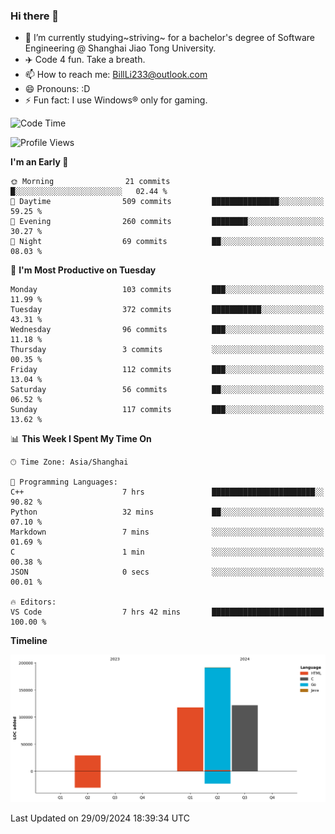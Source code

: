 ### Hi there 👋
- 🌱 I’m currently studying~striving~ for a bachelor's degree of Software Engineering @ Shanghai Jiao Tong University.
- ✈️ Code 4 fun. Take a breath.
- 📫 How to reach me: BillLi233@outlook.com
- 😄 Pronouns: :D
- ⚡ Fun fact: I use Windows® only for gaming.

<!--START_SECTION:waka-->
![Code Time](http://img.shields.io/badge/Code%20Time-343%20hrs%2058%20mins-blue)

![Profile Views](http://img.shields.io/badge/Profile%20Views-1-blue)

**I'm an Early 🐤** 

```text
🌞 Morning                21 commits          █░░░░░░░░░░░░░░░░░░░░░░░░   02.44 % 
🌆 Daytime                509 commits         ███████████████░░░░░░░░░░   59.25 % 
🌃 Evening                260 commits         ████████░░░░░░░░░░░░░░░░░   30.27 % 
🌙 Night                  69 commits          ██░░░░░░░░░░░░░░░░░░░░░░░   08.03 % 
```
📅 **I'm Most Productive on Tuesday** 

```text
Monday                   103 commits         ███░░░░░░░░░░░░░░░░░░░░░░   11.99 % 
Tuesday                  372 commits         ███████████░░░░░░░░░░░░░░   43.31 % 
Wednesday                96 commits          ███░░░░░░░░░░░░░░░░░░░░░░   11.18 % 
Thursday                 3 commits           ░░░░░░░░░░░░░░░░░░░░░░░░░   00.35 % 
Friday                   112 commits         ███░░░░░░░░░░░░░░░░░░░░░░   13.04 % 
Saturday                 56 commits          ██░░░░░░░░░░░░░░░░░░░░░░░   06.52 % 
Sunday                   117 commits         ███░░░░░░░░░░░░░░░░░░░░░░   13.62 % 
```


📊 **This Week I Spent My Time On** 

```text
🕑︎ Time Zone: Asia/Shanghai

💬 Programming Languages: 
C++                      7 hrs               ███████████████████████░░   90.82 % 
Python                   32 mins             ██░░░░░░░░░░░░░░░░░░░░░░░   07.10 % 
Markdown                 7 mins              ░░░░░░░░░░░░░░░░░░░░░░░░░   01.69 % 
C                        1 min               ░░░░░░░░░░░░░░░░░░░░░░░░░   00.38 % 
JSON                     0 secs              ░░░░░░░░░░░░░░░░░░░░░░░░░   00.01 % 

🔥 Editors: 
VS Code                  7 hrs 42 mins       █████████████████████████   100.00 % 
```

**Timeline**

![Lines of Code chart](https://raw.githubusercontent.com/GMH233/GMH233/main/assets/bar_graph.png)


 Last Updated on 29/09/2024 18:39:34 UTC
<!--END_SECTION:waka-->

<!--
**GMH233/GMH233** is a ✨ _special_ ✨ repository because its `README.md` (this file) appears on your GitHub profile.

Here are some ideas to get you started:

- 🔭 I’m currently working on ...
- 🌱 I’m currently learning ...
- 👯 I’m looking to collaborate on ...
- 🤔 I’m looking for help with ...
- 💬 Ask me about ...
- 📫 How to reach me: ...
- 😄 Pronouns: ...
- ⚡ Fun fact: ...
-->
